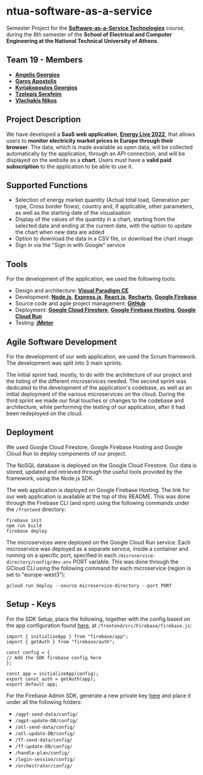 # ntua-software-as-a-service

Semester Project for the [**Software-as-a-Service Technologies**](https://www.ece.ntua.gr/en/undergraduate/courses/3399) course, during the 8th semester of the **School of Electrical and Computer Engineering at the National Technical University of Athens**.

## Team 19 - Members
* [**Angelis Georgios**](https://github.com/ag-george)
* [**Garos Apostolis**](https://github.com/ApostolisGaros)
* [**Kyriakopoulos Georgios**](https://github.com/geokyr)
* [**Tzelepis Serafeim**](https://github.com/sertze)
* [**Vlachakis Nikos**](https://github.com/NikosVlachakis)


## Project Description
We have developed a **SaaS web application**, [**Energy Live 2022**](https://saas2022-19.web.app), that allows users to **monitor electricity market prices in Europe through their browser**. The data, which is made available as open data, will be collected automatically by the application, through an API connection, and will be displayed on the website as a **chart**. Users must have a **valid paid subscription** to the application to be able to use it. 

## Supported Functions
* Selection of energy market quantity (Actual total load, Generation per type, Cross border flows), country and, if applicable, other parameters, as well as the starting date of the visualisation
* Display of the values of the quantity in a chart, starting from the selected date and ending at the current date, with the option to update the chart when new data are added
* Option to download the data in a CSV file, or download the chart image
* Sign in via the "Sign in with Google" service

## Tools
For the development of the application, we used the following tools:

* Design and architecture: [**Visual Paradigm CE**](https://www.visual-paradigm.com/download/community.jsp)
* Development: [**Node.js**](https://nodejs.org/en), [**Express.js**](https://expressjs.com/), [**React.js**](https://react.dev/), [**Recharts**](https://recharts.org/en-US/), [**Google Firebase**](https://firebase.google.com/)
* Source code and agile project management: [**GitHub**](https://github.com/)
* Deployment: [**Google Cloud Firestore**](https://firebase.google.com/docs/firestore), [**Google Firebase Hosting**](https://firebase.google.com/docs/hosting), [**Google Cloud Run**](https://cloud.google.com/run)
* Testing: [**jMeter**](https://jmeter.apache.org/)

## Agile Software Development
For the development of our web application, we used the Scrum framework. The development was split into 3 main sprints.

The initial sprint had, mostly, to do with the architecture of our project and the listing of the different microservices needed. The second sprint was dedicated to the development of the application's codebase, as well as an initial deployment of the various microservices on the cloud. During the third sprint we made our final touches or changes to the codebase and architecture, while performing the testing of our application, after it had been redeployed on the cloud.

## Deployment
We used Google Cloud Firestore, Google Firebase Hosting and Google Cloud Run to deploy components of our project.

The NoSQL database is deployed on the Google Cloud Firestore. Our data is stored, updated and retrieved through the useful tools provided by the framework, using the Node.js SDK.

The web application is deployed on Google Firebase Hosting. The link for our web application is available at the top of this README. This was done through the Firebase CLI (and npm) using the following commands under the `/frontend` directory:

```
firebase init
npm run build
firebase deploy
```

The microservices were deployed on the Google Cloud Run service. Each microservice was deployed as a separate service, inside a container and running on a specific port, specified in each `/microservice-directory/config/dev.env` PORT variable. This was done through the GCloud CLI using the following command for each microservice (region is set to "europe-west3"):

```
gcloud run deploy --source microservice-directory --port PORT
```

## Setup - Keys
For the SDK Setup, place the following, together with the config based on the app configuration found [here](https://console.firebase.google.com/u/0/project/saas2022-19/settings/general/web:NmNjNTk5MDEtNThkNi00ZjBjLTg1MzEtM2FmNjdmNThhODhj), at `/frontend/src/Firebase/firebase.js`:

```
import { initializeApp } from "firebase/app";
import { getAuth } from "firebase/auth";

const config = {
// Add the SDK firebase config here
};

const app = initializeApp(config);
export const auth = getAuth(app);
export default app;
```

For the Firebase Admin SDK, generate a new private key [here](https://console.firebase.google.com/u/0/project/saas2022-19/settings/serviceaccounts/adminsdk) and place it under all the following folders:
* `/agpt-send-data/config/`
* `/agpt-update-DB/config/`
* `/atl-send-data/config/`
* `/atl-update-DB/config/`
* `/ff-send-data/config/`
* `/ff-update-DB/config/`
* `/handle-plan/config/`
* `/login-session/config/`
* `/orchestrator/config/`
